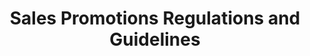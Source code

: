 ---
layout: page
title: Sales Promotions Regulations and Guidelines
permalink: "/businesses/sales-promotion-guidelines/"
document:
- file: /uploads/files/sales-promotions-guidelines.doc
  name: Download the guidelines
- file: /uploads/files/sales-promotions-regulations.pdf
  name: Download the regulations
List:
- title: Introduction
  body: |-
    a. CPC, as part of its core mandate, pursuant to Sections 11 and 12 of the Act, is authorised to regulate any advertisement/statement directed at consumers for the purpose of affecting them with respect to purchasing and/or using any product/service.

    b. CPC is empowered, pursuant to Section 31 of the Consumer Protection Council Act, Cap 25 LFN 2004, to make regulations.

    c. CPC, by these Guidelines, in furtherance of the Consumer Protection Council (Sales Promotion) Registration Regulations 2005, provides guidance and direction on the process of seeking and securing approval for any sales promotion.
---
